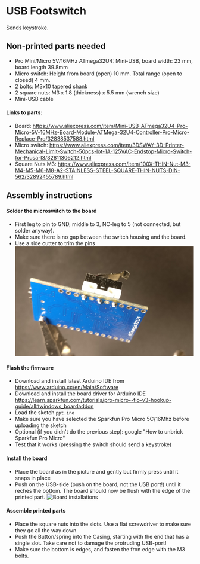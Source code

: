 # USB Footswitch

Sends keystroke. 

## Non-printed parts needed ##
- Pro Mini/Micro 5V/16MHz ATmega32U4: Mini-USB, board width: 23 mm, board length 39.8mm
- Micro switch: Height from board (open) 10 mm. Total range (open to closed) 4 mm.
- 2 bolts: M3x10 tapered shank 
- 2 square nuts: M3 x 1.8 (thickness) x 5.5 mm (wrench size)
- Mini-USB cable

#### Links to parts: ####
- Board: https://www.aliexpress.com/item/Mini-USB-ATmega32U4-Pro-Micro-5V-16MHz-Board-Module-ATMega-32U4-Controller-Pro-Micro-Replace-Pro/32838537588.html
- Micro switch: https://www.aliexpress.com/item/3DSWAY-3D-Printer-Mechanical-Limit-Switch-50pcs-lot-1A-125VAC-Endstop-Micro-Switch-for-Prusa-I3/32811306212.html
- Square Nuts M3: https://www.aliexpress.com/item/100X-THIN-Nut-M3-M4-M5-M6-M8-A2-STAINLESS-STEEL-SQUARE-THIN-NUTS-DIN-562/32892455789.html


## Assembly instructions ##
#### Solder the microswitch to the board #### 
- First leg to pin to GND, middle to 3, NC-leg to 5 (not connected, but solder anyway).
- Make sure there is no gap between the switch housing and the board. 
- Use a side cutter to trim the pins
![Soldering](https://github.com/subsite/footswitch/raw/90839914abac7948a4be8d9b2bc6acfa50921e1b/assets/img/assembly-instructions/soldering.jpg)

#### Flash the firmware ####
- Download and install latest Arduino IDE from https://www.arduino.cc/en/Main/Software
- Download and install the board driver for Arduino IDE https://learn.sparkfun.com/tutorials/pro-micro--fio-v3-hookup-guide/all#windows_boardaddon
- Load the sketch `ppt.ino`
- Make sure you have selected the Sparkfun Pro Micro 5C/16Mhz before uploading the sketch 
- Optional (if you didn't do the previous step): google "How to unbrick Sparkfun Pro Micro"
- Test that it works (pressing the switch should send a keystroke)

#### Install the board ####
- Place the board as in the picture and gently but firmly press until it snaps in place
- Push on the USB-side (push on the board, not the USB port!) until it reches the bottom. The board should now be flush with the edge of the printed part.
![Board installations](https://github.com/subsite/footswitch/raw/fredde/assets/img/assembly-instructions/install_board.png)

#### Assemble printed parts ####
- Place the square nuts into the slots. Use a flat screwdriver to make sure they go all the way down.
- Push the Button/spring into the Casing, starting with the end that has a single slot. Take care not to damage the protruding USB-port!
- Make sure the bottom is edges, and fasten the fron edge with the M3 bolts.










